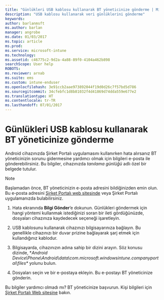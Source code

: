 ```yaml
---
title: "Günlükleri USB kablosu kullanarak BT yöneticinize gönderme | Microsoft Docs"
description: "USB kablosu kullanarak veri günlüklerini gönderme"
keywords: 
author: barlanmsft
ms.author: barlan
manager: angrobe
ms.date: 01/03/2017
ms.topic: article
ms.prod: 
ms.service: microsoft-intune
ms.technology: 
ms.assetid: c46775c2-9d2a-4a88-89f0-4104a462b898
searchScope: User help
ROBOTS: 
ms.reviewer: arnab
ms.suite: ems
ms.custom: intune-enduser
ms.openlocfilehash: 3e91ccb2aae973892044f19d0d26c7f57bd5d786
ms.sourcegitcommit: 34cfebfc1d8b81032f4d41869d74dda559e677e2
ms.translationtype: HT
ms.contentlocale: tr-TR
ms.lasthandoff: 07/01/2017
---
```

# <a name="send-logs-to-your-it-admin-using-a-usb-cable"></a>Günlükleri USB kablosu kullanarak BT yöneticinize gönderme

Android cihazınızda Şirket Portalı uygulamasını kullanırken hata alırsanız BT yöneticinizin sorunu gidermesine yardımcı olmak için bilgileri e-posta ile gönderebilirsiniz. Bu bilgiler, cihazınızda _tanılama günlüğü_ adlı özel bir belgede tutulur.

> [!Note]
> Başlamadan önce, BT yöneticinizin e-posta adresini bildiğinizden emin olun. Bu e-posta adresini [Şirket Portalı web sitesinde](http://portal.manage.microsoft.com) veya Şirket Portalı uygulamanızda bulabilirsiniz.

1.  Hata ekranında **Bilgi Gönder**’e dokunun. Günlükleri göndermek için hangi yöntemi kullanmak istediğinizi soran bir ileti gördüğünüzde, dosyaları cihazınıza kaydedecek seçeneği işaretleyin.

2.  USB kablosunu kullanarak cihazınızı bilgisayarınıza bağlayın. Bu genellikle cihazınızı bir duvar prizine bağlayarak şarj etmek için kullandığınız kablodur.

3.  Bilgisayarda, cihazınızın adına sahip bir dizini arayın. Söz konusu dizinde, **Android Device\Phone\Android\data\com.microsoft.windowsintune.companyportal\files\** yolunu bulun.

4.  Dosyaları seçin ve bir e-postaya ekleyin. Bu e-postayı BT yöneticinize gönderin.

Bu bilgiler yardımcı olmadı mı? BT yöneticinize başvurun. Kişi bilgileri için [Şirket Portalı Web sitesine](http://portal.manage.microsoft.com) bakın.
